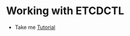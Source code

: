 # Working with ETCDCTL
  - Take me [Tutorial](https://kodekloud.com/topic/working-with-etcdctl/)
  
